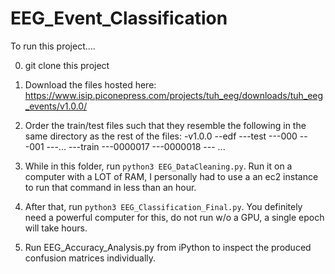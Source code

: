 # EEG_Event_Classification
To run this project....

0. git clone this project

1. Download the files hosted here: https://www.isip.piconepress.com/projects/tuh_eeg/downloads/tuh_eeg_events/v1.0.0/

2. Order the train/test files such that they resemble the following in the same directory as the rest of the files:
  -v1.0.0
   --edf
    ---test
      ---000
      ---001
      ---...
    ---train 
      ---0000017
      ---0000018
      --- ...
   
   
3. While in this folder, run ```python3 EEG_DataCleaning.py```. Run it on a computer with a LOT of RAM, I personally had to use a an ec2 instance to run that command in less than an hour. 

4. After that, run ```python3 EEG_Classification_Final.py```. You definitely need a powerful computer for this, do not run w/o a GPU, a single epoch will take hours. 

5. Run EEG_Accuracy_Analysis.py from iPython to inspect the produced confusion matrices individually. 


  

